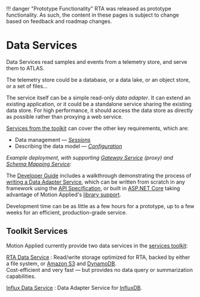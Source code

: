 
!!! danger "Prototype Functionality"
    RTA was released as prototype functionality. As such, the content in these pages is subject to change based on feedback and roadmap changes.
# Data Services

Data Services read samples and events from a telemetry store, and serve them to ATLAS.

The telemetry store could be a database, or a data lake, or an object store, or a set of files...

The service itself can be a simple read-only _data adapter_. It can extend an existing application, or it could be a standalone service sharing the existing data store. For high performance, it should access the data store as directly as possible rather than proxying a web service.

[Services from the toolkit](../../../developer-resources/rta/services/index.md) can cover the other key requirements, which are:

* Data management &mdash; _[Sessions](sessions.md)_
* Describing the data model &mdash; _[Configuration](configuration.md)_

_Example deployment, with supporting [Gateway Service](../../../developer-resources/rta/services/rta-gatewaysvc/README.md) (proxy) and [Schema Mapping Service](../../../developer-resources/rta/services/rta-schemamappingsvc/README.md):_

<object type="image/svg+xml" data="../assets/data-services/data-adapter.svg" class="diagram" title="Architecture diagram showing a data adapter service"></object>

The [Developer Guide](../../../developer-resources/rta/worked-guide/index.md) includes a walkthrough demonstrating the process of [writing a Data Adapter Service](../../../developer-resources/rta/worked-guide/tutorials/data-adapter/index.md), which can be written from scratch in any framework using the [API Specification](../../../developer-resources/r../../../developer-resources/rta/api/index.md), or built in [ASP.NET Core](https://docs.microsoft.com/en-us/aspnet/core) taking advantage of Motion Applied's [library support](../../../developer-resources/rta/downloads.md).

Development time can be as little as a few hours for a prototype, up to a few weeks for an efficient, production-grade service.

## Toolkit Services

Motion Applied currently provide two data services in the [services toolkit](../../../developer-resources/rta/services/index.md):

[RTA Data Service](../../../developer-resources/rta/services/rta-datasvc/README.md)
: Read/write storage optimized for RTA, backed by either a file system, or [Amazon S3](https://aws.amazon.com/s3/) and [DynamoDB](https://aws.amazon.com/dynamodb/).  
  Cost-efficient and very fast &mdash; but provides no data query or summarization capabilities.

[Influx Data Service](../../../developer-resources/rta/services/rta-influxdatasvc/README.md)
: Data Adapter Service for [InfluxDB](https://www.influxdata.com/products/influxdb/).  

